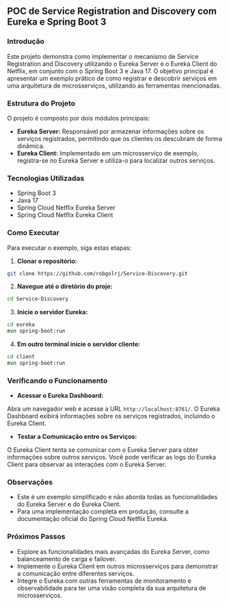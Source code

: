 ## POC de Service Registration and Discovery com Eureka e Spring Boot 3

### Introdução

Este projeto demonstra como implementar o mecanismo de Service Registration and Discovery utilizando o Eureka Server e o Eureka Client do Netflix, em conjunto com o Spring Boot 3 e Java 17. O objetivo principal é apresentar um exemplo prático de como registrar e descobrir serviços em uma arquitetura de microsserviços, utilizando as ferramentas mencionadas.

### Estrutura do Projeto

O projeto é composto por dois módulos principais:

* **Eureka Server:** Responsável por armazenar informações sobre os serviços registrados, permitindo que os clientes os descubram de forma dinâmica.
* **Eureka Client:** Implementado em um microsserviço de exemplo, registra-se no Eureka Server e utiliza-o para localizar outros serviços.

### Tecnologias Utilizadas

* Spring Boot 3
* Java 17
* Spring Cloud Netflix Eureka Server
* Spring Cloud Netflix Eureka Client

### Como Executar

Para executar o exemplo, siga estas etapas:

1. **Clonar o repositório:**

```bash
git clone https://github.com/robgolrj/Service-Discovery.git
```

2. **Navegue até o diretório do proje:**

```bash
cd Service-Discovery
```
3. **Inicie o servidor Eureka:**

```bash
cd eureka
mvn spring-boot:run
```
4. **Em outro terminal inicie o servidor cliente:**

```bash
cd client
mvn spring-boot:run
```

### Verificando o Funcionamento

* **Acessar o Eureka Dashboard:**

Abra um navegador web e acesse a URL `http://localhost:8761/`. O Eureka Dashboard exibirá informações sobre os serviços registrados, incluindo o Eureka Client.

* **Testar a Comunicação entre os Serviços:**

O Eureka Client tenta se comunicar com o Eureka Server para obter informações sobre outros serviços. Você pode verificar as logs do Eureka Client para observar as interações com o Eureka Server.

### Observações

* Este é um exemplo simplificado e não aborda todas as funcionalidades do Eureka Server e do Eureka Client.
* Para uma implementação completa em produção, consulte a documentação oficial do Spring Cloud Netflix Eureka.

### Próximos Passos

* Explore as funcionalidades mais avançadas do Eureka Server, como balanceamento de carga e failover.
* Implemente o Eureka Client em outros microsserviços para demonstrar a comunicação entre diferentes serviços.
* Integre o Eureka com outras ferramentas de monitoramento e observabilidade para ter uma visão completa da sua arquitetura de microsserviços.
